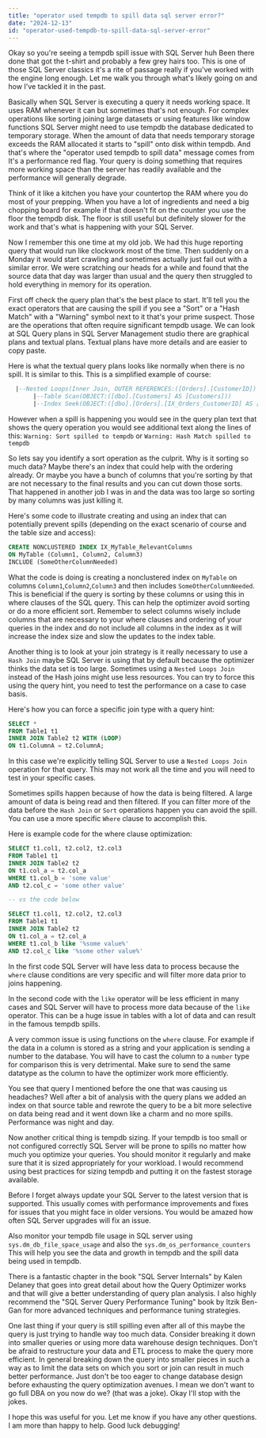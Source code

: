 ```yaml
---
title: "operator used tempdb to spill data sql server error?"
date: "2024-12-13"
id: "operator-used-tempdb-to-spill-data-sql-server-error"
---
```


Okay so you're seeing a tempdb spill issue with SQL Server huh Been there done that got the t-shirt and probably a few grey hairs too. This is one of those SQL Server classics it's a rite of passage really if you've worked with the engine long enough. Let me walk you through what's likely going on and how I've tackled it in the past.

Basically when SQL Server is executing a query it needs working space. It uses RAM whenever it can but sometimes that's not enough. For complex operations like sorting joining large datasets or using features like window functions SQL Server might need to use tempdb the database dedicated to temporary storage. When the amount of data that needs temporary storage exceeds the RAM allocated it starts to "spill" onto disk within tempdb. And that's where the "operator used tempdb to spill data" message comes from It's a performance red flag. Your query is doing something that requires more working space than the server has readily available and the performance will generally degrade.

Think of it like a kitchen you have your countertop the RAM where you do most of your prepping. When you have a lot of ingredients and need a big chopping board for example if that doesn't fit on the counter you use the floor the tempdb disk. The floor is still useful but definitely slower for the work and that's what is happening with your SQL Server.

Now I remember this one time at my old job. We had this huge reporting query that would run like clockwork most of the time. Then suddenly on a Monday it would start crawling and sometimes actually just fail out with a similar error. We were scratching our heads for a while and found that the source data that day was larger than usual and the query then struggled to hold everything in memory for its operation.

First off check the query plan that's the best place to start. It'll tell you the exact operators that are causing the spill if you see a "Sort" or a "Hash Match" with a "Warning" symbol next to it that's your prime suspect. Those are the operations that often require significant tempdb usage. We can look at SQL Query plans in SQL Server Management studio there are graphical plans and textual plans. Textual plans have more details and are easier to copy paste.

Here is what the textual query plans looks like normally when there is no spill. It is similar to this. This is a simplified example of course:

```sql
  |--Nested Loops(Inner Join, OUTER REFERENCES:([Orders].[CustomerID])
       |--Table Scan(OBJECT:([dbo].[Customers] AS [Customers]))
       |--Index Seek(OBJECT:([dbo].[Orders].[IX_Orders_CustomerID] AS [Orders]), SEEK:([Orders].[CustomerID]=[Customers].[CustomerID]) )
```

However when a spill is happening you would see in the query plan text that shows the query operation you would see additional text along the lines of this:
`Warning: Sort spilled to tempdb`
or
`Warning: Hash Match spilled to tempdb`

So lets say you identify a sort operation as the culprit. Why is it sorting so much data? Maybe there's an index that could help with the ordering already. Or maybe you have a bunch of columns that you're sorting by that are not necessary to the final results and you can cut down those sorts. That happened in another job I was in and the data was too large so sorting by many columns was just killing it.

Here's some code to illustrate creating and using an index that can potentially prevent spills (depending on the exact scenario of course and the table size and access):

```sql
CREATE NONCLUSTERED INDEX IX_MyTable_RelevantColumns
ON MyTable (Column1, Column2, Column3)
INCLUDE (SomeOtherColumnNeeded)
```

What the code is doing is creating a nonclustered index on `MyTable` on columns `Column1`,`Column2`,`Column3` and then includes `SomeOtherColumnNeeded`. This is beneficial if the query is sorting by these columns or using this in where clauses of the SQL query. This can help the optimizer avoid sorting or do a more efficient sort. Remember to select columns wisely include columns that are necessary to your where clauses and ordering of your queries in the index and do not include all columns in the index as it will increase the index size and slow the updates to the index table.

Another thing is to look at your join strategy is it really necessary to use a `Hash Join` maybe SQL Server is using that by default because the optimizer thinks the data set is too large. Sometimes using a `Nested Loops Join` instead of the Hash joins might use less resources. You can try to force this using the query hint, you need to test the performance on a case to case basis.

Here's how you can force a specific join type with a query hint:

```sql
SELECT *
FROM Table1 t1
INNER JOIN Table2 t2 WITH (LOOP)
ON t1.ColumnA = t2.ColumnA;
```

In this case we're explicitly telling SQL Server to use a `Nested Loops Join` operation for that query. This may not work all the time and you will need to test in your specific cases.

Sometimes spills happen because of how the data is being filtered. A large amount of data is being read and then filtered. If you can filter more of the data before the `Hash Join` or `Sort` operations happen you can avoid the spill. You can use a more specific `Where` clause to accomplish this.

Here is example code for the where clause optimization:

```sql
SELECT t1.col1, t2.col2, t2.col3
FROM Table1 t1
INNER JOIN Table2 t2
ON t1.col_a = t2.col_a
WHERE t1.col_b = 'some value'
AND t2.col_c = 'some other value'

-- vs the code below

SELECT t1.col1, t2.col2, t2.col3
FROM Table1 t1
INNER JOIN Table2 t2
ON t1.col_a = t2.col_a
WHERE t1.col_b like '%some value%'
AND t2.col_c like '%some other value%'
```

In the first code SQL Server will have less data to process because the `where` clause conditions are very specific and will filter more data prior to joins happening.

In the second code with the `like` operator will be less efficient in many cases and SQL Server will have to process more data because of the `like` operator. This can be a huge issue in tables with a lot of data and can result in the famous tempdb spills.

A very common issue is using functions on the `where` clause. For example if the data in a column is stored as a string and your application is sending a number to the database. You will have to cast the column to a `number` type for comparison this is very detrimental. Make sure to send the same datatype as the column to have the optimizer work more efficiently.

You see that query I mentioned before the one that was causing us headaches? Well after a bit of analysis with the query plans we added an index on that source table and rewrote the query to be a bit more selective on data being read and it went down like a charm and no more spills. Performance was night and day.

Now another critical thing is tempdb sizing. If your tempdb is too small or not configured correctly SQL Server will be prone to spills no matter how much you optimize your queries. You should monitor it regularly and make sure that it is sized appropriately for your workload. I would recommend using best practices for sizing tempdb and putting it on the fastest storage available.

Before I forget always update your SQL Server to the latest version that is supported. This usually comes with performance improvements and fixes for issues that you might face in older versions. You would be amazed how often SQL Server upgrades will fix an issue.

Also monitor your tempdb file usage in SQL server using `sys.dm_db_file_space_usage` and also the `sys.dm_os_performance_counters` This will help you see the data and growth in tempdb and the spill data being used in tempdb.

There is a fantastic chapter in the book "SQL Server Internals" by Kalen Delaney that goes into great detail about how the Query Optimizer works and that will give a better understanding of query plan analysis. I also highly recommend the "SQL Server Query Performance Tuning" book by Itzik Ben-Gan for more advanced techniques and performance tuning strategies.

One last thing if your query is still spilling even after all of this maybe the query is just trying to handle way too much data. Consider breaking it down into smaller queries or using more data warehouse design techniques. Don't be afraid to restructure your data and ETL process to make the query more efficient. In general breaking down the query into smaller pieces in such a way as to limit the data sets on which you sort or join can result in much better performance. Just don't be too eager to change database design before exhausting the query optimization avenues. I mean we don't want to go full DBA on you now do we? (that was a joke). Okay I'll stop with the jokes.

I hope this was useful for you. Let me know if you have any other questions. I am more than happy to help. Good luck debugging!
